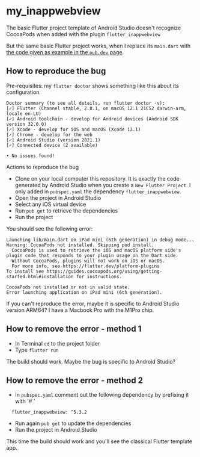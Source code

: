 # my_inappwebview

The basic Flutter project template of Android Studio doesn't recognize CocoaPods when added with the plugin `flutter_inappwebview`

But the same basic Flutter project works, when I replace its `main.dart` with [the code given as example in the `pub.dev` page](https://inappwebview.dev/docs/in-app-webview/basic-usage/).

## How to reproduce the bug
Pre-requisites: my `flutter doctor` shows something like this about its configuration.
```
Doctor summary (to see all details, run flutter doctor -v):
[✓] Flutter (Channel stable, 2.8.1, on macOS 12.1 21C52 darwin-arm, locale en-LU)
[✓] Android toolchain - develop for Android devices (Android SDK version 32.0.0)
[✓] Xcode - develop for iOS and macOS (Xcode 13.1)
[✓] Chrome - develop for the web
[✓] Android Studio (version 2021.1)
[✓] Connected device (2 available)

• No issues found!
```

Actions to reproduce the bug
- Clone on your local computer this repository. It is exactly the code generated by Android Studio when you create a `New Flutter Project`. I only added in `pubspec.yaml` the dependency `flutter_inappwebview`. 
- Open the project in Android Studio
- Select any iOS virtual device
- Run `pub get` to retrieve the dependencies
- Run the project

You should see the following error:
```
Launching lib/main.dart on iPad mini (6th generation) in debug mode...
Warning: CocoaPods not installed. Skipping pod install.
  CocoaPods is used to retrieve the iOS and macOS platform side's plugin code that responds to your plugin usage on the Dart side.
  Without CocoaPods, plugins will not work on iOS or macOS.
  For more info, see https://flutter.dev/platform-plugins
To install see https://guides.cocoapods.org/using/getting-started.html#installation for instructions.

CocoaPods not installed or not in valid state.
Error launching application on iPad mini (6th generation).
```

If you can't reproduce the error, maybe it is specific to Android Studio version ARM64? I have a Macbook Pro with the M1Pro chip.

## How to remove the error - method 1
- In Terminal `cd` to the project folder
- Type `flutter run` 

The build should work. Maybe the bug is specific to Android Studio?

## How to remove the error - method 2
- In `pubspec.yaml` comment out the following dependency by prefixing it with '# '
```
  flutter_inappwebview: ^5.3.2
```
- Run again `pub get` to update the dependencies
- Run the project in Android Studio

This time the build should work and you'll see the classical Flutter template app.